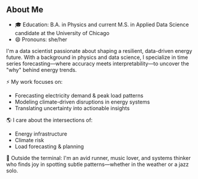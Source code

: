 ## About Me
- 🎓 Education: B.A. in Physics and current M.S. in Applied Data Science candidate at the University of Chicago
- 😄 Pronouns: she/her

I'm a data scientist passionate about shaping a resilient, data-driven energy future. With a background in physics and data science, I specialize in time series forecasting—where accuracy meets interpretability—to uncover the "why" behind energy trends.

⚡ My work focuses on:
- Forecasting electricity demand & peak load patterns
- Modeling climate-driven disruptions in energy systems
- Translating uncertainty into actionable insights

🌎 I care about the intersections of:
- Energy infrastructure
- Climate risk
- Load forecasting & planning

🎵 Outside the terminal:
I'm an avid runner, music lover, and systems thinker who finds joy in spotting subtle patterns—whether in the weather or a jazz solo.

<!--
**ccwimmer29/ccwimmer29** is a ✨ _special_ ✨ repository because its `README.md` (this file) appears on your GitHub profile.

Here are some ideas to get you started:

- 🔭 I’m currently working on a portfolio of projects to showcase my coding skills and passions
- 🌱 I’m currently learning how to forecast energy demand and socioeconomic impacts of climate change
- 💬 Ask me about running or music (specifically EDM and house)
- 📫 How to reach me: catherinecwimmer@gmail.com
- 😄 Pronouns: she/her
- ⚡ Fun fact: I am currently learning how to design synthesizers on MAX/MSP software
-->
